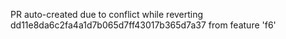 PR auto-created due to conflict while reverting dd11e8da6c2fa4a1d7b065d7ff43017b365d7a37 from feature 'f6'
